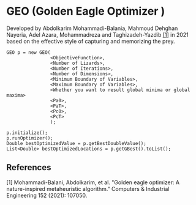 # GEO (Golden Eagle Optimizer )

Developed by Abdolkarim Mohammadi-Balania, Mahmoud Dehghan Nayeria, Adel Azara, Mohammadreza and Taghizadeh-Yazdib [[1]](#1) in 2021 based on the effective style of capturing and memorizing the prey.

```
GEO p = new GEO(
                <ObjectiveFunction>,
                <Number of Lizards>,
                <Number of Iterations>,
                <Number of Dimensions>,
                <Minimum Boundary of Variables>,
                <Maximum Boundary of Variables>,
                <Whether you want to result global minima or global maxima>
                <Pa0>,
                <PaT>,
                <Pc0>,
                <PcT>
                );

p.initialize();
p.runOptimizer();
Double bestOptimizedValue = p.getBestDoubleValue();
List<Double> bestOptimizedLocations = p.getGBest().toList();
```

## References
<a id="1">[1]</a> Mohammadi-Balani, Abdolkarim, et al. "Golden eagle optimizer: A nature-inspired metaheuristic algorithm." Computers & Industrial Engineering 152 (2021): 107050.
